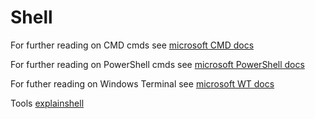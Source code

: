 # Shell


For further reading on CMD cmds see [microsoft CMD docs](https://learn.microsoft.com/en-us/windows/terminal/)

For further reading on PowerShell cmds see [microsoft PowerShell docs](https://learn.microsoft.com/en-us/powershell/scripting/overview?view=powershell-7.4)

For futher reading on Windows Terminal see [microsoft WT docs](https://learn.microsoft.com/en-us/windows/terminal/command-line-arguments?tabs=windows)

Tools [explainshell](https://explainshell.com/)
